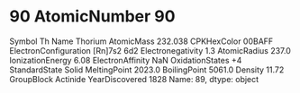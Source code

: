 # 90 AtomicNumber                      90
Symbol                            Th
Name                         Thorium
AtomicMass                   232.038
CPKHexColor                   00BAFF
ElectronConfiguration    [Rn]7s2 6d2
Electronegativity                1.3
AtomicRadius                   237.0
IonizationEnergy                6.08
ElectronAffinity                 NaN
OxidationStates                   +4
StandardState                  Solid
MeltingPoint                  2023.0
BoilingPoint                  5061.0
Density                        11.72
GroupBlock                  Actinide
YearDiscovered                  1828
Name: 89, dtype: object